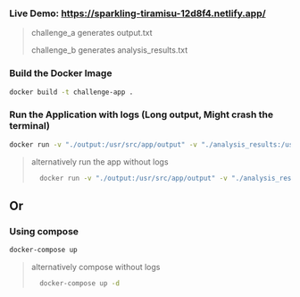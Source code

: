### Live Demo:  https://sparkling-tiramisu-12d8f4.netlify.app/

> challenge_a generates output.txt
>
> challenge_b generates analysis_results.txt


### Build the Docker Image


```bash
docker build -t challenge-app .
```


### Run the Application with logs (Long output, Might crash the terminal)


```bash
docker run -v "./output:/usr/src/app/output" -v "./analysis_results:/usr/src/app/analysis_results" challenge-app
```
> alternatively run the app without logs
> ```bash
>   docker run -v "./output:/usr/src/app/output" -v "./analysis_results:/usr/src/app/analysis_results" -d challenge-app
> ```
>

## Or


### Using compose

```bash
docker-compose up 
```
> alternatively compose without logs
> ```bash
>   docker-compose up -d
> ```
>



